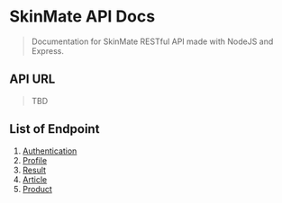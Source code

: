 # SkinMate API Docs

> Documentation for SkinMate RESTful API made with NodeJS and Express.

## API URL

> TBD

## List of Endpoint

1. [Authentication](authentication.md)
2. [Profile](profile.md)
3. [Result](result.md)
4. [Article](article.md)
5. [Product](product.md)
